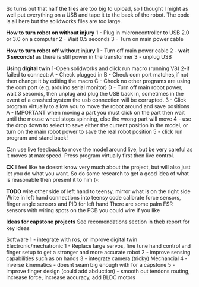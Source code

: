 So turns out that half the files are too big to upload, so I thought I might as well put everything on a USB and tape it to the back of the robot. The code is all here but the solidworks files are too large. 

**How to turn robot on without injury**
1 - Plug in microncontroller to USB 2.0 or 3.0 on a computer
2 - Wait 0.5 seconds
3 - Turn on main power cable

**How to turn robot off without injury**
1 - Turn off main power cable
2 - **wait 3 seconds!** as there is still power in the transformer
3 - unplug USB

**Using digital twin**
1-Open solidworks and click run macro (running V8)
2-if failed to connect:
    A - Check plugged in
    B - Check com port matches,if not then change it by editing the macro
    C - Check no other programs are using the com port (e.g. arduino serial monitor)
    D - Turn off main robot power, wait 3 seconds, then unplug and plug the USB back in,
        sometimes in the event of a crashed system the usb connection will be corrupted.
3 - Click program virtually to allow you to move the robot around and save positions
    A - IMPORTANT when moving a part you must click on the part then wait until the mouse wheel stops spinning, else the wrong part will move
4 - use the drop down to select to save either the current position in the model, or turn on the main robot power to save the real robot position
5 - click run program and stand back!

Can use live feedback to move the model around live, but be very careful as it moves at max speed. Press program virtually first then live control.

**CK**
I feel like he doesnt know very much about the project, but will also just let you do what you want. So do some research to get a good idea of what is reasonable then present it to him (-:

**TODO**
wire other side of left hand to teensy, mirror what is on the right side
Write in left hand connections into teensy code
calibrate force sensors, finger angle sensors and PID for left hand
There are some palm FSR sensors with wiring spots on the PCB you could wire if you like

**Ideas for capstone projects**
See recomendations section in theb report for key ideas

Software
1 - integrate with ros, or improve digital twin
Electronic/mechatronic
1 - Replace large servos, fine tune hand control and finger setup to get a stronger and more accurate robot
2 - improve sensing capabilities such as on hands
3 - integrate camera (tricky)
Mechancial
4 - inverse kinematics - doesnt seam big enough with for a capstone
5 - improve finger design (could add abduction) - smooth out tendons routing, increase force, increase accuracy, add BLDC motors
